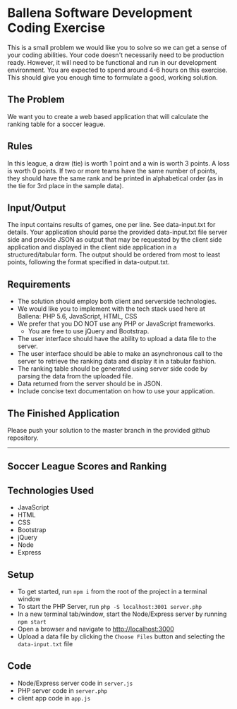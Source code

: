 # Ballena Software Development Coding Exercise

This is a small problem we would like you to solve so we can get a sense of your coding abilities. Your code doesn't necessarily need to be production ready. However, it will need to be functional and run in our development environment. You are expected to spend around 4-6 hours on this exercise. This should give you enough time to formulate a good, working solution.

## The Problem
We want you to create a web based application that will calculate the ranking table for a soccer league.

## Rules
In this league, a draw (tie) is worth 1 point and a win is worth 3 points. A loss is worth 0 points. If two or more teams have the same number of points, they should have the same rank and be printed in alphabetical order (as in the tie for 3rd place in the sample data).
## Input/Output
The input contains results of games, one per line. See data-input.txt for details. Your application should parse the provided data-input.txt file server side and provide JSON as output that may be requested by the client side application and displayed in the client side application in a structured/tabular form. The output should be ordered from most to least points, following the format specified in data-output.txt.

## Requirements
* The solution should employ both client and serverside technologies.
* We would like you to implement with the tech stack used here at Ballena: PHP 5.6, JavaScript, HTML, CSS
* We prefer that you DO NOT use any PHP or JavaScript frameworks.
    * You are free to use jQuery and Bootstrap.
* The user interface should have the ability to upload a data file to the server.
* The user interface should be able to make an asynchronous call to the server to retrieve the ranking data and display it in a tabular fashion.
* The ranking table should be generated using server side code by parsing the data from the uploaded file.
* Data returned from the server should be in JSON.
* Include concise text documentation on how to use your application.

## The Finished Application
Please push your solution to the master branch in the provided github repository.

---
## Soccer League Scores and Ranking  

## Technologies Used  
* JavaScript
* HTML
* CSS
* Bootstrap
* jQuery
* Node
* Express

## Setup
* To get started, run `npm i` from the root of the project in a terminal window
* To start the PHP Server, run `php -S localhost:3001 server.php`
* In a new terminal tab/window, start the Node/Express server by running `npm start`
* Open a browser and navigate to [http://localhost:3000](http://localhost:3000)
* Upload a data file by clicking the `Choose Files` button and selecting the `data-input.txt` file

## Code
* Node/Express server code in `server.js`
* PHP server code in `server.php`
* client app code in `app.js`
